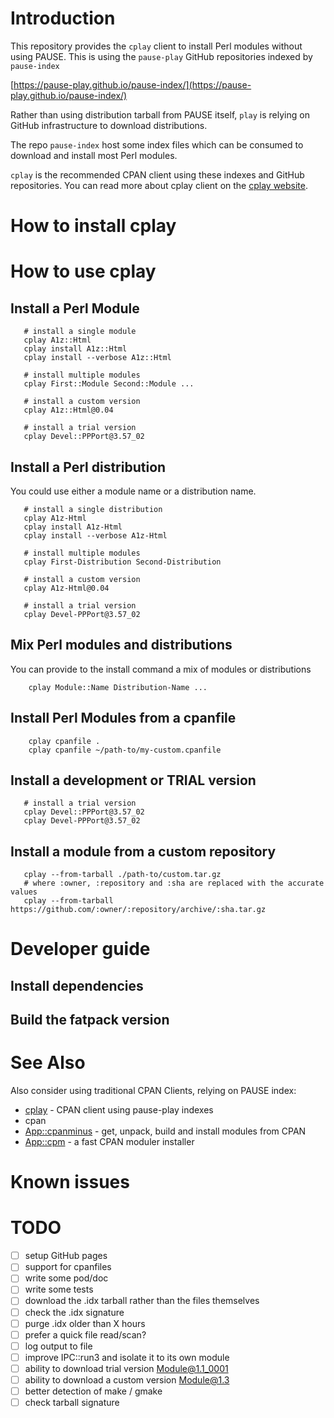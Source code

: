 # Introduction

This repository provides the `cplay` client to install Perl modules without using PAUSE.
This is using the `pause-play` GitHub repositories indexed by `pause-index`

[https://pause-play.github.io/pause-index/](https://pause-play.github.io/pause-index/)

Rather than using distribution tarball from PAUSE itself, `play` is relying on GitHub infrastructure to download distributions.

The repo `pause-index` host some index files which can be consumed to download and install most Perl modules.

`cplay` is the recommended CPAN client using these indexes and GitHub repositories.
You can read more about cplay client on the [cplay website](https://pause-play.github.io/cplay/).

# How to install cplay

# How to use cplay

## Install a Perl Module

```
   # install a single module
   cplay A1z::Html
   cplay install A1z::Html
   cplay install --verbose A1z::Html

   # install multiple modules
   cplay First::Module Second::Module ...

   # install a custom version
   cplay A1z::Html@0.04

   # install a trial version
   cplay Devel::PPPort@3.57_02
```

## Install a Perl distribution

You could use either a module name or a distribution name.

```
   # install a single distribution
   cplay A1z-Html
   cplay install A1z-Html
   cplay install --verbose A1z-Html

   # install multiple modules
   cplay First-Distribution Second-Distribution

   # install a custom version
   cplay A1z-Html@0.04

   # install a trial version
   cplay Devel-PPPort@3.57_02
```

## Mix Perl modules and distributions

You can provide to the install command a mix of modules or distributions
```
	cplay Module::Name Distribution-Name ...
```

## Install Perl Modules from a cpanfile

```
    cplay cpanfile .
    cplay cpanfile ~/path-to/my-custom.cpanfile
```

## Install a development or TRIAL version

```
   # install a trial version
   cplay Devel::PPPort@3.57_02
   cplay Devel-PPPort@3.57_02
```

## Install a module from a custom repository

```
   cplay --from-tarball ./path-to/custom.tar.gz
   # where :owner, :repository and :sha are replaced with the accurate values
   cplay --from-tarball https://github.com/:owner/:repository/archive/:sha.tar.gz
```

# Developer guide

## Install dependencies

## Build the fatpack version

# See Also

Also consider using traditional CPAN Clients, relying on PAUSE index:

- [cplay](https://pause-play.github.io/cplay/) - CPAN client using pause-play indexes
- cpan
- [App::cpanminus](https://metacpan.org/pod/App::cpanminus) - get, unpack, build and install modules from CPAN
- [App::cpm](https://metacpan.org/pod/App::cpm) - a fast CPAN moduler installer

# Known issues

# TODO

- [ ] setup GitHub pages
- [ ] support for cpanfiles
- [ ] write some pod/doc
- [ ] write some tests
- [ ] download the .idx tarball rather than the files themselves
- [ ] check the .idx signature
- [ ] purge .idx older than X hours
- [ ] prefer a quick file read/scan?
- [ ] log output to file
- [ ] improve IPC::run3 and isolate it to its own module
- [ ] ability to download trial version    Module@1.1_0001
- [ ] ability to download a custom version Module@1.3
- [ ] better detection of make / gmake
- [ ] check tarball signature

